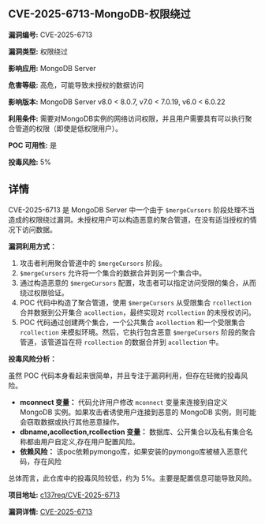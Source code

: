 ## CVE-2025-6713-MongoDB-权限绕过

**漏洞编号:** CVE-2025-6713

**漏洞类型:** 权限绕过

**影响应用:** MongoDB Server

**危害等级:** 高危，可能导致未授权的数据访问

**影响版本:** MongoDB Server v8.0 < 8.0.7, v7.0 < 7.0.19, v6.0 < 6.0.22

**利用条件:** 需要对MongoDB实例的网络访问权限，并且用户需要具有可以执行聚合管道的权限（即使是低权限用户）。

**POC 可用性:** 是

**投毒风险:** 5%

## 详情

CVE-2025-6713 是 MongoDB Server 中一个由于 `$mergeCursors` 阶段处理不当造成的权限绕过漏洞。未授权用户可以构造恶意的聚合管道，在没有适当授权的情况下访问数据。

**漏洞利用方式：**

1.  攻击者利用聚合管道中的 `$mergeCursors` 阶段。
2.  `$mergeCursors` 允许将一个集合的数据合并到另一个集合中。
3.  通过构造恶意的 `$mergeCursors` 配置，攻击者可以指定访问受限的集合，从而绕过权限验证。
4.  POC 代码中构造了聚合管道，使用 `$mergeCursors` 从受限集合 `rcollection` 合并数据到公开集合 `acollection`，最终实现对 `rcollection` 的未授权访问。
5.  POC 代码通过创建两个集合，一个公共集合 `acollection` 和一个受限集合 `rcollection` 来模拟环境。然后，它执行包含恶意 `$mergeCursors` 阶段的聚合管道，该管道旨在将 `rcollection` 的数据合并到 `acollection` 中。

**投毒风险分析：**

虽然 POC 代码本身看起来很简单，并且专注于漏洞利用，但存在轻微的投毒风险。

*   **mconnect 变量：**  代码允许用户修改 `mconnect` 变量来连接到自定义 MongoDB 实例。如果攻击者诱使用户连接到恶意的 MongoDB 实例，则可能会窃取数据或执行其他恶意操作。
*   **dbname,acollection,rcollection 变量：** 数据库、公开集合以及私有集合名称都由用户自定义,存在用户配置风险。
*   **依赖风险：** 该poc依赖pymongo库，如果安装的pymongo库被植入恶意代码，存在风险

总体而言，此仓库中的投毒风险较低，约为 5%。主要是配置信息可能导致风险。

**项目地址:** [c137req/CVE-2025-6713](https://github.com/c137req/CVE-2025-6713)

**漏洞详情:** [CVE-2025-6713](https://nvd.nist.gov/vuln/detail/CVE-2025-6713)